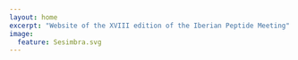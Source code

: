 ```yaml
---
layout: home
excerpt: "Website of the XVIII edition of the Iberian Peptide Meeting"
image:
  feature: Sesimbra.svg
---
```

